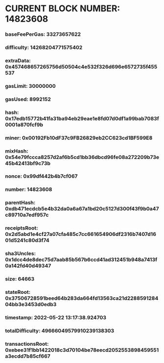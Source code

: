 # CURRENT BLOCK NUMBER: 14823608

### baseFeePerGas: 33273657622
### difficulty: 14268204771575402
### extraData: 0x457468657265756d50504c4e532f326d696e6572735f455537
### gasLimit: 30000000
### gasUsed: 8992152
### hash: 0x17edb15772b41fa31ba94eb29eae1e8fd07d0df1a99bab7083f0001a870fcf9b
### miner: 0x00192Fb10dF37c9FB26829eb2CC623cd1BF599E8
### mixHash: 0x54e79fccca8257d2af6b5cd1bb36dbcd96fe08a272209b73e45b42413bf9c73b
### nonce: 0x99df442b4b7cf067
### number: 14823608
### parentHash: 0xdb471ecdcb5e4b32da0a6a67a1bd20c5127d300f43f9b0a47c89710a7edf957c
### receiptsRoot: 0x2d5abd1e4cf27a07cfa485c7cc661654906df2316b7407d1601d5241c80d3f74
### sha3Uncles: 0x1dcc4de8dec75d7aab85b567b6ccd41ad312451b948a7413f0a142fd40d49347
### size: 64663
### stateRoot: 0x37506728591beed64b283da664fd13563ca21d228859128404bb3e3453d0edb3
### timestamp: 2022-05-22 13:17:38.924703
### totalDifficulty: 49666049579910239138303
### transactionsRoot: 0xebee31f1bb1422018c3d70104be78eecd2052553898459551a3ecdd7b85cf667
